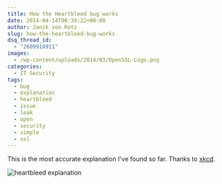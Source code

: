 ```yaml
---
title: How the Heartbleed bug works
date: 2014-04-14T06:39:22+00:00
author: Janik von Rotz
slug: how-the-heartbleed-bug-works
dsq_thread_id:
  - "2609918911"
images:
  - /wp-content/uploads/2014/03/OpenSSL-Logo.png
categories:
  - IT Security
tags:
  - bug
  - explanation
  - heartbleed
  - issue
  - leak
  - open
  - security
  - simple
  - ssl
---
```

This is the most accurate explanation I've found so far. Thanks to [xkcd](http://xkcd.com/).
<!--more-->
![heartbleed explanation](/wp-content/uploads/2014/04/heartbleed_explanation.png)